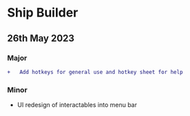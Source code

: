 # Ship Builder
## 26th May 2023
### Major
```diff
+	Add hotkeys for general use and hotkey sheet for help
```
### Minor
- UI redesign of interactables into menu bar